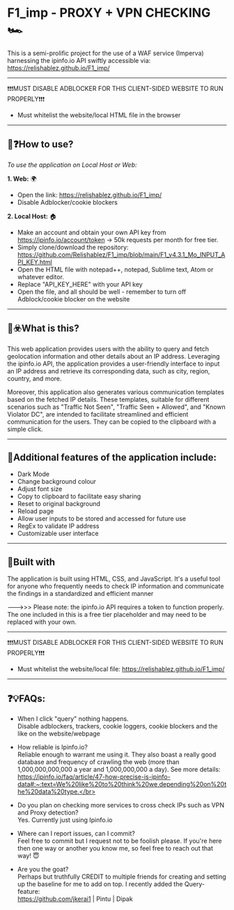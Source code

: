 # F1_imp - PROXY + VPN CHECKING 🏎️
This is a semi-prolific project for the use of a WAF service (Imperva) harnessing the ipinfo.io API swiftly accessible via: <br>https://relishablez.github.io/F1_imp/</br>

---------------------------------------------------------------------------------------------------------
❗❗❗MUST DISABLE ADBLOCKER FOR THIS CLIENT-SIDED WEBSITE TO RUN PROPERLY❗❗❗
- Must whitelist the website/local HTML file in the browser 
---------------------------------------------------------------------------------------------------------

## 🤔❓How to use? 
_To use the application on Local Host or Web:_ 

**1. Web:** 🌍
- Open the link: https://relishablez.github.io/F1_imp/
- Disable Adblocker/cookie blockers
  
**2. Local Host:** 🏠
- Make an account and obtain your own API key from https://ipinfo.io/account/token -> 50k requests per month for free tier.
- Simply clone/download the repository: https://github.com/Relishablez/F1_imp/blob/main/F1_v4.3.1_Mo_INPUT_API_KEY.html
- Open the HTML file with notepad++, notepad, Sublime text, Atom or whatever editor.
- Replace "API_KEY_HERE" with your API key
- Open the file, and all should be well - remember to turn off Adblock/cookie blocker on the website

---------------------------------------------------------------------------------------------------------
## 🤔☣️What is this? 
This web application provides users with the ability to query and fetch geolocation information and other details about an IP address. 
Leveraging the ipinfo.io API, the application provides a user-friendly interface to input an IP address and retrieve its corresponding data, such as city, region, country, and more.

Moreover, this application also generates various communication templates based on the fetched IP details. These templates, suitable for different scenarios such as "Traffic Not Seen", "Traffic Seen + Allowed", and "Known Violator DC", are intended to facilitate streamlined and efficient communication for the users. They can be copied to the clipboard with a simple click.

---------------------------------------------------------------------------------------------------------
## 🤩Additional features of the application include: 
- Dark Mode
- Change background colour
- Adjust font size
- Copy to clipboard to facilitate easy sharing
- Reset to original background
- Reload page
- Allow user inputs to be stored and accessed for future use
- RegEx to validate IP address
- Customizable user interface

---------------------------------------------------------------------------------------------------------
## 🚧Built with
The application is built using HTML, CSS, and JavaScript. It's a useful tool for anyone who frequently needs to check IP information and communicate the findings in a standardized and efficient manner

--->>> Please note: the ipinfo.io API requires a token to function properly. The one included in this is a free tier placeholder and may need to be replaced with your own.

---------------------------------------------------------------------------------------------------------
❗❗❗MUST DISABLE ADBLOCKER FOR THIS CLIENT-SIDED WEBSITE TO RUN PROPERLY❗❗❗
- Must whitelist the website/local file: https://relishablez.github.io/F1_imp/
---------------------------------------------------------------------------------------------------------

❓💡FAQs: 
------------------------------------------------------------------------------------------------------------------------------------------
- When I click "query" nothing happens.
<br>Disable adblockers, trackers, cookie loggers, cookie blockers and the like on the website/webpage</br>

- How reliable is Ipinfo.io?
<br>Reliable enough to warrant me using it. They also boast a really good database and frequency of crawling the web (more than 1,000,000,000,000 a year and 1,000,000,000 a day). See more details: https://ipinfo.io/faq/article/47-how-precise-is-ipinfo-data#:~:text=We%20like%20to%20think%20we,depending%20on%20the%20data%20type.</br>

- Do you plan on checking more services to cross check IPs such as VPN and Proxy detection?
<br>Yes. Currently just using Ipinfo.io</br>

- Where can I report issues, can I commit?
<br>Feel free to commit but I request not to be foolish please. If you're here then one way or another you know me, so feel free to reach out that way! 😇</br>

- Are you the goat? 
<br>Perhaps but truthfully CREDIT to multiple friends for creating and setting up the baseline for me to add on top. I recently added the Query-feature: </br>
https://github.com/jkerai1 | Pintu | Dipak
